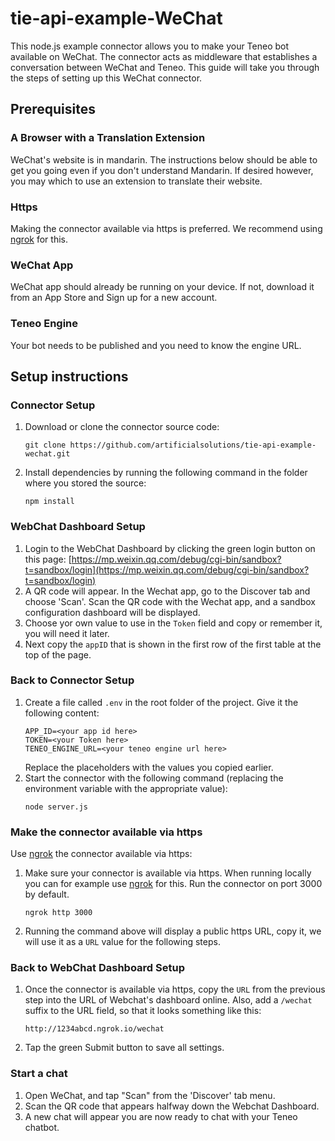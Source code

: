 # tie-api-example-WeChat
This node.js example connector allows you to make your Teneo bot available on WeChat.  The connector acts as middleware that establishes a conversation between WeChat and Teneo. This guide will take you through the steps of setting up this WeChat connector.

## Prerequisites
### A Browser with a Translation Extension
WeChat's website is in mandarin. The instructions below should be able to get you going even if you don't understand Mandarin. If desired however, you may which to use an extension to translate their website.

### Https
Making the connector available via https is preferred. We recommend using [ngrok](https://ngrok.com) for this.

### WeChat App
WeChat app should already be running on your device. If not, download it from an App Store and Sign up for a new account.

### Teneo Engine
Your bot needs to be published and you need to know the engine URL.

## Setup instructions
### Connector Setup
1. Download or clone the connector source code:
    ```
    git clone https://github.com/artificialsolutions/tie-api-example-wechat.git
    ```
2. Install dependencies by running the following command in the folder where you stored the source:
    ```
    npm install
    ``` 

### WebChat Dashboard Setup
1. Login to the WebChat Dashboard by clicking the green login button on this page:
[https://mp.weixin.qq.com/debug/cgi-bin/sandbox?t=sandbox/login](https://mp.weixin.qq.com/debug/cgi-bin/sandbox?t=sandbox/login)
2. A QR code will appear. In the Wechat app, go to the Discover tab and choose 'Scan'. Scan the QR code with the Wechat app, and a sandbox configuration dashboard will be displayed.
3. Choose yor own value to use in the `Token` field and copy or remember it, you will need it later.
4. Next copy the `appID` that is shown in the first row of the first table at the top of the page.

### Back to Connector Setup
1. Create a file called `.env` in the root folder of the project. Give it the following content:
    ```
    APP_ID=<your app id here>
    TOKEN=<your Token here>
    TENEO_ENGINE_URL=<your teneo engine url here>
    ```
    Replace the placeholders with the values you copied earlier.
2. Start the connector with the following command (replacing the environment variable with the appropriate value):
    ```
    node server.js
    ```

### Make the connector available via https
Use [ngrok](https://ngrok.com) the connector available via https:

1. Make sure your connector is available via https. When running locally you can for example use [ngrok](https://ngrok.com) for this. Run the connector on port 3000 by default.
    ```
    ngrok http 3000
    ```
2. Running the command above will display a public https URL, copy it, we will use it as a `URL` value for the following steps.

### Back to WebChat Dashboard Setup
1. Once the connector is available via https, copy the `URL` from the previous step into the URL of Webchat's dashboard online. Also, add a `/wechat` suffix to the URL field, so that it looks something like this:
    ```
    http://1234abcd.ngrok.io/wechat
    ```
2. Tap the green Submit button to save all settings.

### Start a chat 
1. Open WeChat, and tap "Scan" from the 'Discover' tab menu.
2. Scan the QR code that appears halfway down the Webchat Dashboard.
3. A new chat will appear you are now ready to chat with your Teneo chatbot.

